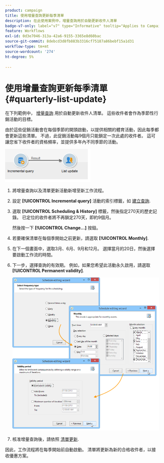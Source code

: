 ```yaml
---
product: campaign
title: 使用增量查詢更新每季清單
description: 在此使用案例中，增量查詢用於自動更新收件人清單
badge-v7-only: label="v7" type="Informative" tooltip="Applies to Campaign Classic v7 only"
feature: Workflows
exl-id: 0d3e7046-313a-42a6-9155-3365e8d60bac
source-git-commit: 8debcd3d8fb883b3316cf75187a86bebf15a1d31
workflow-type: tm+mt
source-wordcount: '274'
ht-degree: 5%

---
```


# 使用增量查詢更新每季清單 {#quarterly-list-update}



在下列範例中， [增量查詢](incremental-query.md) 用於自動更新收件人清單。 這些收件者會作為季節性行銷活動的目標。

由於這些促銷活動會在每個季節的開頭啟動，以提供相關的體育活動，因此每季都會更新這些清單。 不過，此促銷活動每9個月只能鎖定一次此處的收件者。 這可讓您省下收件者的資格頻率，並提供多年內不同季節的活動。

![](assets/incremental_query_example.png)

1. 將增量查詢以及清單更新活動新增至新工作流程。
1. 設定 **[!UICONTROL Incremental query]** 活動的索引標籤，如 [建立查詢](query.md#creating-a-query).
1. 選取 **[!UICONTROL Scheduling & History]** 標籤，然後指定270天的歷史記錄。 已定位的收件者將不再鎖定270天，即約9個月。

   然後按一下 **[!UICONTROL Change...]** 按鈕。

1. 若要確保清單在每個季開始之前更新，請選取 **[!UICONTROL Monthly]**.
1. 在下一個畫面中，選取3月、6月、9月和12月。 選擇當月的20日，然後選擇要啟動工作流的時間。
1. 下一步，選擇查詢的有效期。 例如，如果您希望此活動永久啟用，請選取 **[!UICONTROL Permanent validity]**.

   ![](assets/incremental_query_example_2.png)

1. 核准增量查詢後，請依照 [清單更新](list-update.md).

因此，工作流程將在每季開始前自動啟動。 清單將更新為新的合格收件者，以接收優惠方案。

